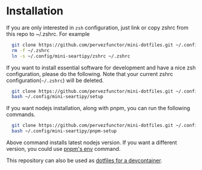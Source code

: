 # Installation

If you are only interested in `zsh` configuration, just link or copy zshrc from this repo to ~/.zshrc.
For example

```bash
  git clone https://github.com/pervezfunctor/mini-dotfiles.git ~/.config/mini-seartipy
  rm -f ~/.zshrc
  ln -s ~/.config/mini-seartipy/zshrc ~/.zshrc
```

If you want to install essential software for development and have a nice zsh configuration, please do the following.
Note that your current zshrc configuration(`~/.zshrc`) will be deleted.

```bash
  git clone https://github.com/pervezfunctor/mini-dotfiles.git ~/.config/mini-seartipy
  bash ~/.config/mini-seartipy/setup
```

If you want nodejs installation, along with pnpm, you can run the following commands.

```bash
  git clone https://github.com/pervezfunctor/mini-dotfiles.git ~/.config/mini-seartipy
  bash ~/.config/mini-seartipy/pnpm-setup
```

Above command installs latest nodejs version. If you want a different version, you could use [pnpm's env](https://pnpm.io/cli/env) command.

This repository can also be used as [dotfiles for a devcontainer](https://code.visualstudio.com/docs/remote/containers#_personalizing-with-dotfile-repositories).
